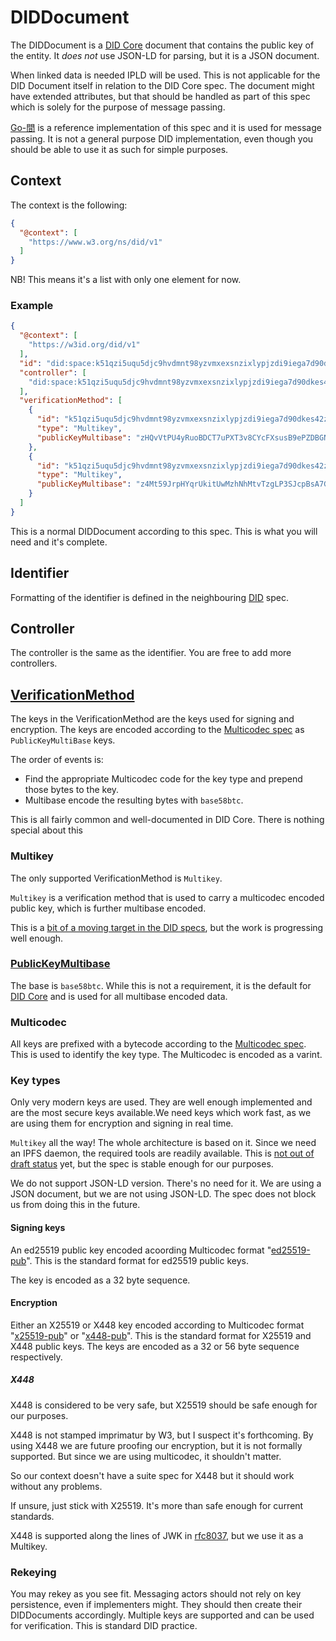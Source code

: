 # DIDDocument

The DIDDocument is a [DID Core][did-core] document that contains the public key of the entity. It *does not* use JSON-LD for parsing, but it is a JSON document.

When linked data is needed IPLD will be used. This is not applicable for the DID Document itself in relation to the DID Core spec. The document might have extended attributes, but that should be handled as part of this spec which is solely for the purpose of message passing.

[Go-間] is a  reference implementation of this spec and it is used for message passing. It is not a general purpose DID implementation, even though you should be able to use it as such for simple purposes.

## Context

The context is the following:

```json
{
  "@context": [
    "https://www.w3.org/ns/did/v1"
  ]
}
```

NB! This means it's a list with only one element for now.

### Example

```json
{
  "@context": [
    "https://w3id.org/did/v1"
  ],
  "id": "did:space:k51qzi5uqu5djc9hvdmnt98yzvmxexsnzixlypjzdi9iega7d90dkes42zg3yx#bahner",
  "controller": [
    "did:space:k51qzi5uqu5djc9hvdmnt98yzvmxexsnzixlypjzdi9iega7d90dkes42zg3yx#bahner"
  ],
  "verificationMethod": [
    {
      "id": "k51qzi5uqu5djc9hvdmnt98yzvmxexsnzixlypjzdi9iega7d90dkes42zg3yx#enc-1",
      "type": "Multikey",
      "publicKeyMultibase": "zHQvVtPU4yRuoBDCT7uPXT3v8CYcFXsusB9ePZDBGNF9Z"
    },
    {
      "id": "k51qzi5uqu5djc9hvdmnt98yzvmxexsnzixlypjzdi9iega7d90dkes42zg3yx#sig-1",
      "type": "Multikey",
      "publicKeyMultibase": "z4Mt59JrpHYqrUkitUwMzhNhMtvTzgLP3SJcpBsA7GdJS"
    }
  ]
}
```

This is a normal DIDDocument according to this spec. This is what you will need and it's complete.

## Identifier

Formatting of the identifier is defined in the neighbouring [DID] spec.

## Controller

The controller is the same as the identifier. You are free to add more controllers.

## [VerificationMethod]

The keys in the VerificationMethod are the keys used for signing and encryption. The keys are encoded according to the [Multicodec spec][multicodecspec] as `PublicKeyMultiBase` keys.

The order of events is:

* Find the appropriate Multicodec code for the key type and prepend those bytes to the key.
* Multibase encode the resulting bytes with `base58btc`.

This is all fairly common and well-documented in DID Core. There is nothing special about this

### Multikey

The only supported VerificationMethod is `Multikey`.

`Multikey` is a verification method that is used to carry a multicodec encoded public key, which is further multibase encoded.

This is a [bit of a moving target in the DID specs][did-key], but the work is progressing well enough.

### [PublicKeyMultibase]

The base is `base58btc`. While this is not a requirement, it is the default for [DID Core][PublicKeyMultibase] and is used for all multibase encoded data.

### Multicodec

All keys are prefixed with a bytecode according to the [Multicodec spec][multicodecspec]. This is used to identify the key type. The Multicodec is encoded as a varint.

### Key types

Only very modern keys are used. They are well enough implemented and are the most secure keys available.We need keys which work fast, as we are using them for encryption and signing in real time.

`Multikey` all the way! The whole architecture is based on it. Since we need an IPFS daemon, the required tools are readily available. This is [not out of draft status][did-key] yet, but the spec is stable enough for our purposes.

 We do not support JSON-LD version. There's no need for it. We are using a JSON document, but we are not using JSON-LD. The spec does not block us from doing this in the future.

#### Signing keys

An ed25519 public key encoded acoording Multicodec format "[ed25519-pub][multicodec]". This is the standard format for ed25519 public keys.

The key is encoded as a 32 byte sequence.

#### Encryption

Either an X25519 or X448 key encoded according to Multicodec format "[x25519-pub][multicodec]" or "[x448-pub][multicodec]". This is the standard format for X25519 and X448 public keys. The keys are encoded as a 32 or 56 byte sequence respectively.

##### X448

X448 is considered to be very safe, but X25519 should be safe enough for our purposes.

X448 is not stamped imprimatur by W3, but I suspect it's forthcoming. By using X448 we are future proofing our encryption, but it is not formally supported. But since we are using multicodec, it shouldn't matter.

So our context doesn't have a suite spec for X448 but it should work without any problems.

If unsure, just stick with X25519. It's more than safe enough for current standards.

X448 is supported along the lines of JWK in [rfc8037], but we use it as a Multikey.

### Rekeying

You may rekey as you see fit. Messaging actors should not rely on key persistence, even if implementers might. They should then create their DIDDocuments accordingly. Multiple keys are supported and can be used for verification. This is standard DID practice.

[did-core]: <https://www.w3.org/TR/did-core/> "Decentralized Identifiers (DIDs) v1.0"
[DID]: <./DID.md> "DID"
[multicodec]: <https://github.com/multiformats/multicodec/blob/master/table.csv> "Multicodec table"
[multicodecspec]: <https://github.com/multiformats/multicodec> "Multicodec spec"
[PublicKeyMultibase]: <https://www.w3.org/TR/did-core/#dfn-publickeymultibase> "PublicKeyMultibase in DID Core"
[Go-間]: <https://github.com/bahner/go-ma/> "Go-間 DID Document implementation"
[VerificationMethod]: <https://www.w3.org/TR/did-core/#verification-methods> "VerificationMethod in DID Core"
[rfc8037]: <https://tools.ietf.org/html/rfc8037> "rfc8037"
[did-key]: <https://w3c-ccg.github.io/did-method-key/> "did-key"
